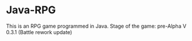 # Java-RPG
This is an RPG game programmed in Java.
Stage of the game: pre-Alpha V 0.3.1 (Battle rework update)
